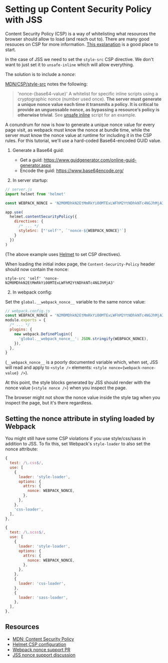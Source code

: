 # Setting up Content Security Policy with JSS

Content Security Policy (CSP) is a way of whitelisting what resources the browser should allow to load (and reach out to). There are many good resouces on CSP for more information. [This explanation](https://helmetjs.github.io/docs/csp/) is a good place to start.

In the case of JSS we need to set the `style-src` CSP directive. We don't want to just set it to `unsafe-inline` which will allow everything.

The solution is to include a _nonce_:

[MDN/CSP/style-src](https://developer.mozilla.org/en-US/docs/Web/HTTP/Headers/Content-Security-Policy/style-src) notes the following:

> 'nonce-{base64-value}'
> A whitelist for specific inline scripts using a cryptographic nonce (number used once). **The server must generate a unique nonce value each time it transmits a policy. It is critical to provide an unguessable nonce, as bypassing a resource’s policy is otherwise trivial**. See [unsafe inline](https://developer.mozilla.org/en-US/docs/Web/HTTP/Headers/Content-Security-Policy/script-src#Unsafe_inline_script) script for an example.

A conundrum for now is how to generate a unique nonce value for every page visit, as webpack must know the nonce at bundle time, while the server must know the nonce value at runtime for including it in the CSP rules. For this tutorial, we'll use a hard-coded Base64-encoded GUID value.

1. Generate a Base64 guid:

   * Get a guid: https://www.guidgenerator.com/online-guid-generator.aspx
   * Encode the guid: https://www.base64encode.org/

1. In server startup:

```js
// server.js
import helmet from 'helmet'

const WEBPACK_NONCE = 'N2M0MDhkN2EtMmRkYi00MTExLWFhM2YtNDhkNTc4NGJhMjA3'

app.use(
  helmet.contentSecurityPolicy({
    directives: {
      /* ... */
      styleSrc: ["'self'", `'nonce-${WEBPACK_NONCE}'`]
    }
  })
)
```

(The above example uses [Helmet](https://helmetjs.github.io/) to set CSP directives).

When loading the initial index page, the `Content-Security-Policy` header should now contain the nonce:

```
style-src 'self' 'nonce-N2M0MDhkN2EtMmRkYi00MTExLWFhM2YtNDhkNTc4NGJhMjA3'
```

2. In webpack config:

Set the `global.__webpack_nonce__` variable to the same nonce value:

```js
// webpack.config.js
const WEBPACK_NONCE = 'N2M0MDhkN2EtMmRkYi00MTExLWFhM2YtNDhkNTc4NGJhMjA3'
module.exports = {
  /* ... */
  plugins: {
    new webpack.DefinePlugin({
      'global.__webpack_nonce__': JSON.stringify(WEBPACK_NONCE),
    }),
  },
}
```

(`__webpack_nonce__` is a poorly documented variable which, when set, JSS will read and apply to `<style />` elements: `<style nonce={webpack-nonce-value} />`).

At this point, the style blocks generated by JSS should render with the nonce value (`<style nonce />`) when you inspect the page.

The browser might not show the nonce value inside the style tag when you inspect the page, but it's there regardless.

## Setting the nonce attribute in styling loaded by Webpack

You might still have some CSP violations if you use style/css/sass in addition to JSS. To fix this, set Webpack's `style-loader` to also set the nonce attribute:

```js
{
  test: /\.css$/,
  use: [
    {
      loader: 'style-loader',
      options: {
        attrs: {
          nonce: WEBPACK_NONCE,
        },
      },
    },
    'css-loader',
  ],
},

{
  test: /\.scss$/,
  use: [
    {
      loader: 'style-loader',
      options: {
        attrs: {
          nonce: WEBPACK_NONCE,
        },
      },
    },
    {
      loader: 'css-loader',
    },
    {
      loader: 'sass-loader',
    },
  ],
},
```

## Resources

* [MDN: Content Security Policy](https://developer.mozilla.org/en-US/docs/Web/HTTP/CSP)
* [Helmet CSP configuration](https://helmetjs.github.io/docs/csp/)
* [Webpack nonce support PR](https://github.com/webpack/webpack/pull/3210)
* [JSS nonce support discussion](https://github.com/cssinjs/jss/issues/559)
